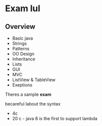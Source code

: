 # Exam lul

## Overview

- Basic java
- Strings
- Patterns
- OO Design
- Inheritance
- Lists
- GUI
- MVC
- ListView & TableView
- Exeptions

Theres a sample **exam**

becareful labout the syntax

- 4c
- 20 c - java 8 is the first to support lambda

